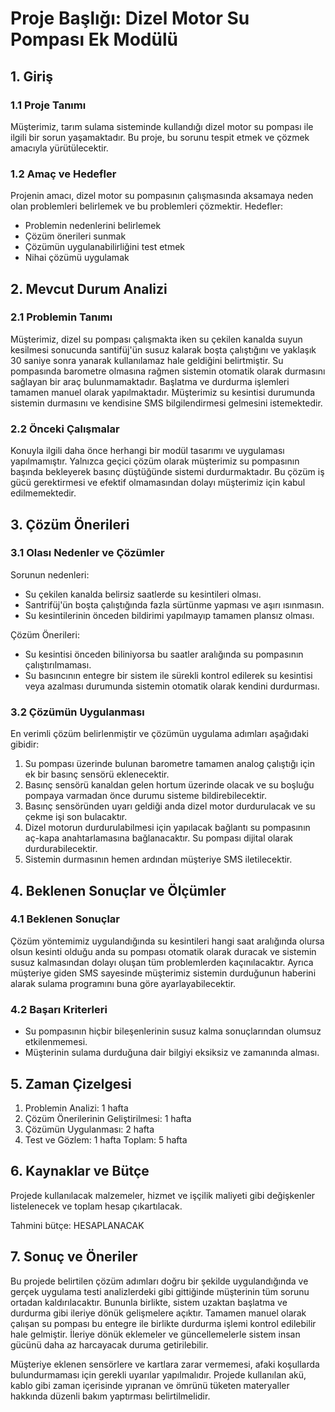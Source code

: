 # Proje Başlığı: Dizel Motor Su Pompası Ek Modülü

## 1. Giriş
### 1.1 Proje Tanımı
Müşterimiz, tarım sulama sisteminde kullandığı dizel motor su pompası ile ilgili bir sorun yaşamaktadır. Bu proje, bu sorunu tespit etmek ve çözmek amacıyla yürütülecektir.

### 1.2 Amaç ve Hedefler
Projenin amacı, dizel motor su pompasının çalışmasında aksamaya neden olan problemleri belirlemek ve bu problemleri çözmektir. Hedefler:
- Problemin nedenlerini belirlemek
- Çözüm önerileri sunmak
- Çözümün uygulanabilirliğini test etmek
- Nihai çözümü uygulamak

## 2. Mevcut Durum Analizi
### 2.1 Problemin Tanımı
Müşterimiz, dizel su pompası çalışmakta iken su çekilen kanalda suyun kesilmesi sonucunda santifüj'ün susuz kalarak boşta çalıştığını ve yaklaşık 30 saniye sonra yanarak kullanılamaz hale geldiğini belirtmiştir. Su pompasında barometre olmasına rağmen sistemin otomatik olarak durmasını sağlayan bir araç bulunmamaktadır. Başlatma ve durdurma işlemleri tamamen manuel olarak yapılmaktadır. Müşterimiz su kesintisi durumunda sistemin durmasını ve kendisine SMS bilgilendirmesi gelmesini istemektedir.

### 2.2 Önceki Çalışmalar
Konuyla ilgili daha önce herhangi bir modül tasarımı ve uygulaması yapılmamıştır. Yalnızca geçici çözüm olarak müşterimiz su pompasının başında bekleyerek basınç düştüğünde sistemi durdurmaktadır. Bu çözüm iş gücü gerektirmesi ve efektif olmamasından dolayı müşterimiz için kabul edilmemektedir.

## 3. Çözüm Önerileri
### 3.1 Olası Nedenler ve Çözümler
Sorunun nedenleri:
- Su çekilen kanalda belirsiz saatlerde su kesintileri olması.
- Santrifüj'ün boşta çalıştığında fazla sürtünme yapması ve aşırı ısınmasın.
- Su kesintilerinin önceden bildirimi yapılmayıp tamamen plansız olması.

Çözüm Önerileri:
- Su kesintisi önceden biliniyorsa bu saatler aralığında su pompasının çalıştırılmaması.
- Su basıncının entegre bir sistem ile sürekli kontrol edilerek su kesintisi veya azalması durumunda sistemin otomatik olarak kendini durdurması.

### 3.2 Çözümün Uygulanması
En verimli çözüm belirlenmiştir ve çözümün uygulama adımları aşağıdaki gibidir:
1. Su pompası üzerinde bulunan barometre tamamen analog çalıştığı için ek bir basınç sensörü eklenecektir.
2. Basınç sensörü kanaldan gelen hortum üzerinde olacak ve su boşluğu pompaya varmadan önce durumu sisteme bildirebilecektir.
3. Basınç sensöründen uyarı geldiği anda dizel motor durdurulacak ve su çekme işi son bulacaktır.
4. Dizel motorun durdurulabilmesi için yapılacak bağlantı su pompasının aç-kapa anahtarlamasına bağlanacaktır. Su pompası dijital olarak durdurabilecektir.
5. Sistemin durmasının hemen ardından müşteriye SMS iletilecektir.

## 4. Beklenen Sonuçlar ve Ölçümler
### 4.1 Beklenen Sonuçlar
Çözüm yöntemimiz uygulandığında su kesintileri hangi saat aralığında olursa olsun kesinti olduğu anda su pompası otomatik olarak duracak ve sistemin susuz kalmasından dolayı oluşan tüm problemlerden kaçınılacaktır. Ayrıca müşteriye giden SMS sayesinde müşterimiz sistemin durduğunun haberini alarak sulama programını buna göre ayarlayabilecektir.

### 4.2 Başarı Kriterleri

- Su pompasının hiçbir bileşenlerinin susuz kalma sonuçlarından olumsuz etkilenmemesi.
- Müşterinin sulama durduğuna dair bilgiyi eksiksiz ve zamanında alması.

## 5. Zaman Çizelgesi

1. Problemin Analizi: 1 hafta
2. Çözüm Önerilerinin Geliştirilmesi: 1 hafta
3. Çözümün Uygulanması: 2 hafta
4. Test ve Gözlem: 1 hafta
Toplam: 5 hafta

## 6. Kaynaklar ve Bütçe
Projede kullanılacak malzemeler, hizmet ve işçilik maliyeti gibi değişkenler listelenecek ve toplam hesap çıkartılacak.

Tahmini bütçe: HESAPLANACAK

## 7. Sonuç ve Öneriler
Bu projede belirtilen çözüm adımları doğru bir şekilde uygulandığında ve gerçek uygulama testi analizlerdeki gibi gittiğinde müşterinin tüm sorunu ortadan kaldırılacaktır. Bununla birlikte, sistem uzaktan başlatma ve durdurma gibi ileriye dönük gelişmelere açıktır. Tamamen manuel olarak çalışan su pompası bu entegre ile birlikte durdurma işlemi kontrol edilebilir hale gelmiştir. İleriye dönük eklemeler ve güncellemelerle sistem insan gücünü daha az harcayacak duruma getirilebilir.

Müşteriye eklenen sensörlere ve kartlara zarar vermemesi, afaki koşullarda bulundurmaması için gerekli uyarılar yapılmalıdır. Projede kullanılan akü, kablo gibi zaman içerisinde yıpranan ve ömrünü tüketen materyaller hakkında düzenli bakım yaptırması belirtilmelidir.
